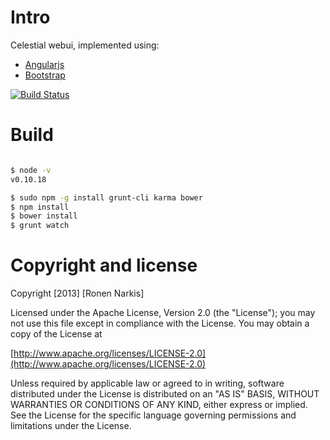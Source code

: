 # Intro 

Celestial webui, implemented using:

* [Angularjs](http://angularjs.org/)
* [Bootstrap](http://getbootstrap.com/2.3.2/)

[![Build Status](https://travis-ci.org/celestial-ops/celestial-ui.png)](https://travis-ci.org/celestial-ops/celestial-ui)

# Build

```bash

$ node -v                                                                    
v0.10.18

$ sudo npm -g install grunt-cli karma bower
$ npm install
$ bower install
$ grunt watch
```


# Copyright and license

Copyright [2013] [Ronen Narkis]

Licensed under the Apache License, Version 2.0 (the "License");
you may not use this file except in compliance with the License.
You may obtain a copy of the License at

  [http://www.apache.org/licenses/LICENSE-2.0](http://www.apache.org/licenses/LICENSE-2.0)

Unless required by applicable law or agreed to in writing, software
distributed under the License is distributed on an "AS IS" BASIS,
WITHOUT WARRANTIES OR CONDITIONS OF ANY KIND, either express or implied.
See the License for the specific language governing permissions and
limitations under the License.
